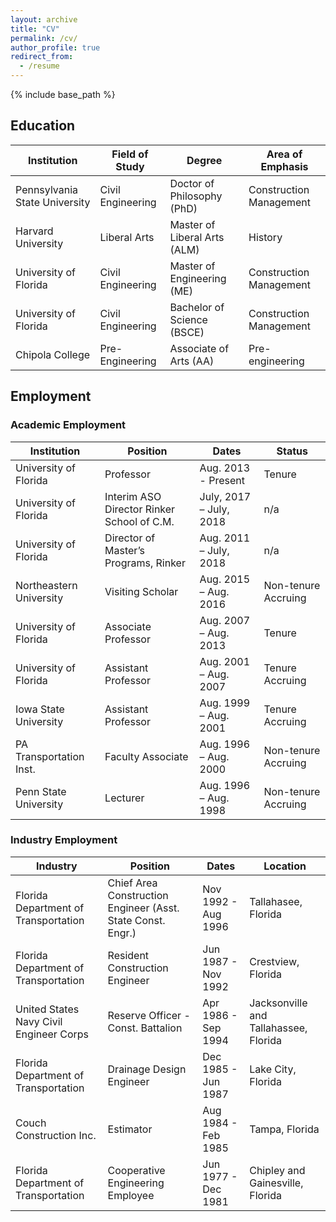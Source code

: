 ```yaml
---
layout: archive
title: "CV"
permalink: /cv/
author_profile: true
redirect_from:
  - /resume
---
```

{% include base_path %}

## Education

|     Institution                      |     Field of Study       |     Degree                          |     Area of Emphasis           |
|--------------------------------------|--------------------------|-------------------------------------|--------------------------------|
|     Pennsylvania State University    |     Civil Engineering    |     Doctor of Philosophy (PhD)      |     Construction Management    |
|     Harvard University               |     Liberal Arts         |     Master of Liberal Arts (ALM)    |     History                    |
|     University of Florida            |     Civil Engineering    |     Master of Engineering (ME)      |     Construction Management    |
|     University of Florida            |     Civil Engineering    |     Bachelor of Science (BSCE)      |     Construction Management    |
|     Chipola College                  |     Pre-Engineering      |     Associate of Arts (AA)          |     Pre-engineering            |


## Employment
### Academic Employment

|     Institution                |     Position                                       |     Dates                        |     Status                   |
|--------------------------------|----------------------------------------------------|----------------------------------|------------------------------|
|     University of Florida      |      Professor                                     |     Aug.   2013 - Present        |     Tenure                   |
|     University of Florida      |      Interim ASO Director Rinker School of C.M.    |     July,   2017 – July, 2018    |     n/a                      |
|     University of Florida      |      Director of Master’s Programs, Rinker         |     Aug.   2011 – July, 2018     |     n/a                      |
|     Northeastern University    |      Visiting Scholar                              |     Aug.   2015 – Aug. 2016      |     Non-tenure   Accruing    |
|     University of Florida      |      Associate Professor                           |     Aug.   2007 – Aug. 2013      |     Tenure                   |
|     University of Florida      |      Assistant Professor                           |     Aug.   2001 – Aug. 2007      |     Tenure   Accruing        |
|     Iowa State University      |     Assistant Professor                            |     Aug.   1999 – Aug. 2001      |     Tenure   Accruing        |
|     PA Transportation Inst.    |     Faculty Associate                              |     Aug.   1996 – Aug. 2000      |     Non-tenure   Accruing    |
|     Penn State University      |      Lecturer                                      |     Aug.   1996 – Aug. 1998      |     Non-tenure   Accruing    |

### Industry Employment

| Industry                                | Position                                                    | Dates               | Location                              |
|-----------------------------------------|-------------------------------------------------------------|---------------------|---------------------------------------|
| Florida Department of Transportation    | Chief Area Construction Engineer (Asst. State Const. Engr.) | Nov 1992 - Aug 1996 | Tallahasee, Florida                   |
| Florida Department of Transportation    | Resident Construction Engineer                              | Jun 1987 - Nov 1992 | Crestview, Florida                    |
| United States Navy Civil Engineer Corps | Reserve Officer -Const. Battalion                           | Apr 1986 - Sep 1994 | Jacksonville and Tallahassee, Florida |
| Florida Department of Transportation    | Drainage Design Engineer                                    | Dec 1985 - Jun 1987 | Lake City, Florida                    |
| Couch Construction Inc.                 | Estimator                                                   | Aug 1984 - Feb 1985 | Tampa, Florida                        |
| Florida Department of Transportation    | Cooperative Engineering Employee                            | Jun 1977 - Dec 1981 | Chipley and Gainesville, Florida      |


